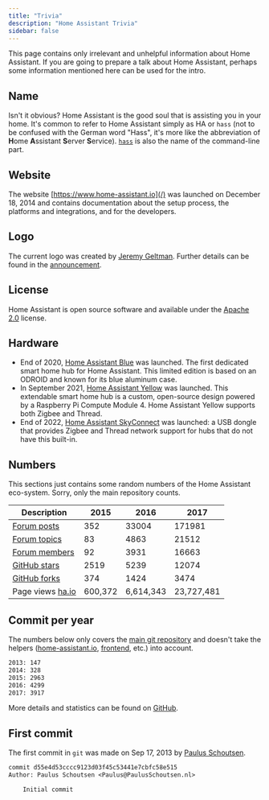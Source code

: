 ```yaml
---
title: "Trivia"
description: "Home Assistant Trivia"
sidebar: false
---
```


This page contains only irrelevant and unhelpful information about Home Assistant. If you are going to prepare a talk about Home Assistant, perhaps some information mentioned here can be used for the intro.

## Name

Isn't it obvious? Home Assistant is the good soul that is assisting you in your home. It's common to refer to Home Assistant simply as HA or `hass` (not to be confused with the German word "Hass", it's more like the abbreviation of **H**ome **A**ssistant **S**erver **S**ervice). [`hass`](/docs/tools/hass/) is also the name of the command-line part.

## Website

The website [https://www.home-assistant.io](/) was launched on December 18, 2014 and contains documentation about the setup process, the platforms and integrations, and for the developers.

## Logo

The current logo was created by [Jeremy Geltman](https://jeremygeltman.com/). Further details can be found in the [announcement](/blog/2015/03/08/new-logo/).

## License

Home Assistant is open source software and available under the [Apache 2.0](https://www.apache.org/licenses/LICENSE-2.0) license.

## Hardware

- End of 2020, [Home Assistant Blue](/blue/) was launched. The first dedicated smart home hub for Home Assistant. This limited edition is based on an ODROID and known for its blue aluminum case.
- In September 2021, [Home Assistant Yellow](/yellow/) was launched. This extendable smart home hub is a custom, open-source design powered by a Raspberry Pi Compute Module 4. Home Assistant Yellow supports both Zigbee and Thread.
- End of 2022, [Home Assistant SkyConnect](skyconnect) was launched: a USB dongle that provides Zigbee and Thread network support for hubs that do not have this built-in.

## Numbers

This sections just contains some random numbers of the Home Assistant eco-system. Sorry, only the main repository counts.

| Description                                                                 | 2015    | 2016      | 2017       |
| --------------------------------------------------------------------------- | ------- | --------- | ---------- |
| [Forum posts](https://community.home-assistant.io/)                         | 352     | 33004     | 171981     |
| [Forum topics](https://community.home-assistant.io/)                        | 83      | 4863      | 21512      |
| [Forum members](https://community.home-assistant.io/)                       | 92      | 3931      | 16663      |
| [GitHub stars](https://github.com/home-assistant/home-assistant/stargazers) | 2519    | 5239      | 12074      |
| [GitHub forks](https://github.com/home-assistant/home-assistant/network)    | 374     | 1424      | 3474       |
| Page views [ha.io](/)                                                       | 600,372 | 6,614,343 | 23,727,481 |

## Commit per year

The numbers below only covers the [main git repository](https://github.com/home-assistant/home-assistant/) and doesn't take the helpers ([home-assistant.io](https://github.com/home-assistant/home-assistant.io), [frontend](https://github.com/home-assistant/frontend), etc.) into account.

```bash
2013: 147
2014: 328
2015: 2963
2016: 4299
2017: 3917
```

More details and statistics can be found on [GitHub](https://github.com/home-assistant/home-assistant/graphs/contributors).

## First commit

The first commit in `git` was made on Sep 17, 2013 by [Paulus Schoutsen](https://github.com/balloob).

```txt
commit d55e4d53cccc9123d03f45c53441e7cbfc58e515
Author: Paulus Schoutsen <Paulus@PaulusSchoutsen.nl>

    Initial commit
```
